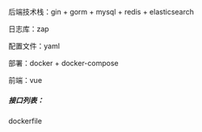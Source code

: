 
后端技术栈：gin + gorm + mysql + redis + elasticsearch

日志库：zap

配置文件：yaml 

部署：docker + docker-compose

前端：vue

##### 接口列表：

dockerfile

